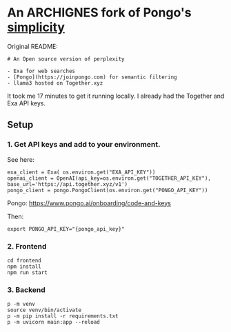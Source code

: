 # An ARCHIGNES fork of Pongo's [simplicity](https://github.com/PongoAI/simplicity)

Original README:

```
# An Open source version of perplexity

- Exa for web searches
- [Pongo](https://joinpongo.com) for semantic filtering
- llama3 hosted on Together.xyz
```

It took me 17 minutes to get it running locally. I already had the Together and Exa API keys.


## Setup

### 1. Get API keys and add to your environment.

See here:
```
exa_client = Exa( os.environ.get("EXA_API_KEY"))
openai_client = OpenAI(api_key=os.environ.get("TOGETHER_API_KEY"), base_url='https://api.together.xyz/v1')
pongo_client = pongo.PongoClient(os.environ.get("PONGO_API_KEY"))
```

Pongo: https://www.pongo.ai/onboarding/code-and-keys

Then:

```
export PONGO_API_KEY="{pongo_api_key}"
```

### 2. Frontend

```
cd frontend
npm install
npm run start
```


### 3. Backend

```
p -m venv
source venv/bin/activate
p -m pip install -r requirements.txt
p -m uvicorn main:app --reload
```

